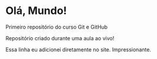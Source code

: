 # Olá, Mundo!
 Primeiro repositório do curso Git e GitHub

Repositório criado durante uma aula ao vivo!

Essa linha eu adicionei diretamente no site. Impressionante.
